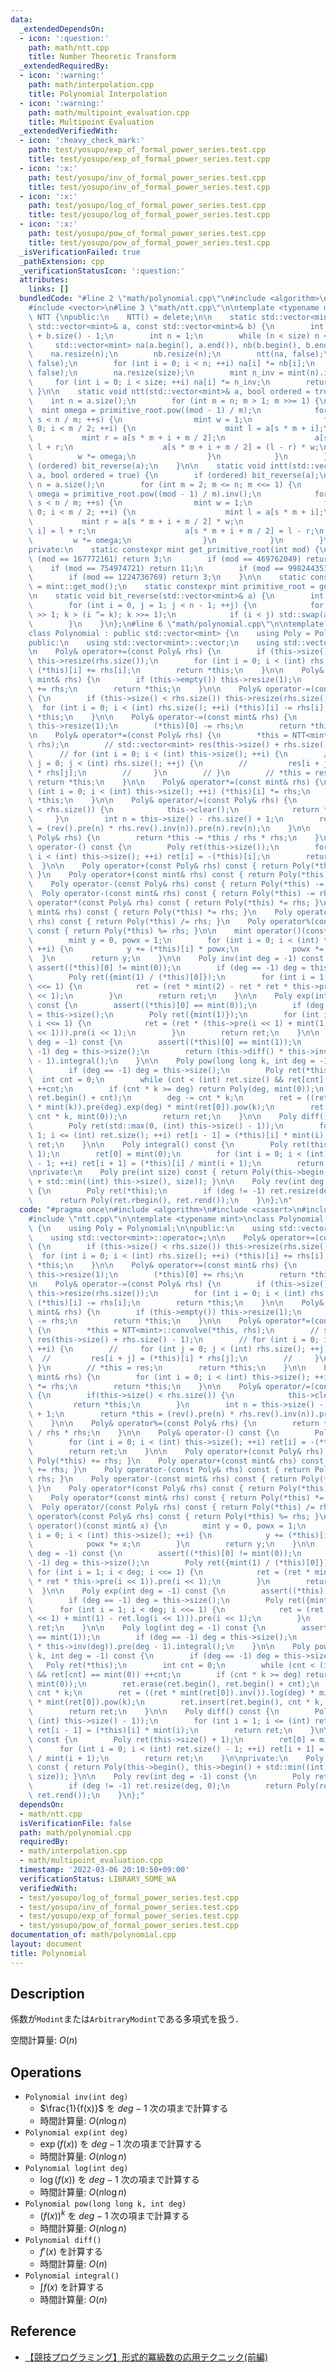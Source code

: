 ```yaml
---
data:
  _extendedDependsOn:
  - icon: ':question:'
    path: math/ntt.cpp
    title: Number Theoretic Transform
  _extendedRequiredBy:
  - icon: ':warning:'
    path: math/interpolation.cpp
    title: Polynomial Interpolation
  - icon: ':warning:'
    path: math/multipoint_evaluation.cpp
    title: Multipoint Evaluation
  _extendedVerifiedWith:
  - icon: ':heavy_check_mark:'
    path: test/yosupo/exp_of_formal_power_series.test.cpp
    title: test/yosupo/exp_of_formal_power_series.test.cpp
  - icon: ':x:'
    path: test/yosupo/inv_of_formal_power_series.test.cpp
    title: test/yosupo/inv_of_formal_power_series.test.cpp
  - icon: ':x:'
    path: test/yosupo/log_of_formal_power_series.test.cpp
    title: test/yosupo/log_of_formal_power_series.test.cpp
  - icon: ':x:'
    path: test/yosupo/pow_of_formal_power_series.test.cpp
    title: test/yosupo/pow_of_formal_power_series.test.cpp
  _isVerificationFailed: true
  _pathExtension: cpp
  _verificationStatusIcon: ':question:'
  attributes:
    links: []
  bundledCode: "#line 2 \"math/polynomial.cpp\"\n#include <algorithm>\n#include <cassert>\n\
    #include <vector>\n#line 3 \"math/ntt.cpp\"\n\ntemplate <typename mint>\nclass\
    \ NTT {\npublic:\n    NTT() = delete;\n\n    static std::vector<mint> convolve(const\
    \ std::vector<mint>& a, const std::vector<mint>& b) {\n        int size = a.size()\
    \ + b.size() - 1;\n        int n = 1;\n        while (n < size) n <<= 1;\n   \
    \     std::vector<mint> na(a.begin(), a.end()), nb(b.begin(), b.end());\n    \
    \    na.resize(n);\n        nb.resize(n);\n        ntt(na, false);\n        ntt(nb,\
    \ false);\n        for (int i = 0; i < n; ++i) na[i] *= nb[i];\n        intt(na,\
    \ false);\n        na.resize(size);\n        mint n_inv = mint(n).inv();\n   \
    \     for (int i = 0; i < size; ++i) na[i] *= n_inv;\n        return na;\n   \
    \ }\n\n    static void ntt(std::vector<mint>& a, bool ordered = true) {\n    \
    \    int n = a.size();\n        for (int m = n; m > 1; m >>= 1) {\n          \
    \  mint omega = primitive_root.pow((mod - 1) / m);\n            for (int s = 0;\
    \ s < n / m; ++s) {\n                mint w = 1;\n                for (int i =\
    \ 0; i < m / 2; ++i) {\n                    mint l = a[s * m + i];\n         \
    \           mint r = a[s * m + i + m / 2];\n                    a[s * m + i] =\
    \ l + r;\n                    a[s * m + i + m / 2] = (l - r) * w;\n          \
    \          w *= omega;\n                }\n            }\n        }\n        if\
    \ (ordered) bit_reverse(a);\n    }\n\n    static void intt(std::vector<mint>&\
    \ a, bool ordered = true) {\n        if (ordered) bit_reverse(a);\n        int\
    \ n = a.size();\n        for (int m = 2; m <= n; m <<= 1) {\n            mint\
    \ omega = primitive_root.pow((mod - 1) / m).inv();\n            for (int s = 0;\
    \ s < n / m; ++s) {\n                mint w = 1;\n                for (int i =\
    \ 0; i < m / 2; ++i) {\n                    mint l = a[s * m + i];\n         \
    \           mint r = a[s * m + i + m / 2] * w;\n                    a[s * m +\
    \ i] = l + r;\n                    a[s * m + i + m / 2] = l - r;\n           \
    \         w *= omega;\n                }\n            }\n        }\n    }\n\n\
    private:\n    static constexpr mint get_primitive_root(int mod) {\n        if\
    \ (mod == 167772161) return 3;\n        if (mod == 469762049) return 3;\n    \
    \    if (mod == 754974721) return 11;\n        if (mod == 998244353) return 3;\n\
    \        if (mod == 1224736769) return 3;\n    }\n\n    static constexpr int mod\
    \ = mint::get_mod();\n    static constexpr mint primitive_root = get_primitive_root(mod);\n\
    \n    static void bit_reverse(std::vector<mint>& a) {\n        int n = a.size();\n\
    \        for (int i = 0, j = 1; j < n - 1; ++j) {\n            for (int k = n\
    \ >> 1; k > (i ^= k); k >>= 1);\n            if (i < j) std::swap(a[i], a[j]);\n\
    \        }\n    }\n};\n#line 6 \"math/polynomial.cpp\"\n\ntemplate <typename mint>\n\
    class Polynomial : public std::vector<mint> {\n    using Poly = Polynomial;\n\n\
    public:\n    using std::vector<mint>::vector;\n    using std::vector<mint>::operator=;\n\
    \n    Poly& operator+=(const Poly& rhs) {\n        if (this->size() < rhs.size())\
    \ this->resize(rhs.size());\n        for (int i = 0; i < (int) rhs.size(); ++i)\
    \ (*this)[i] += rhs[i];\n        return *this;\n    }\n\n    Poly& operator+=(const\
    \ mint& rhs) {\n        if (this->empty()) this->resize(1);\n        (*this)[0]\
    \ += rhs;\n        return *this;\n    }\n\n    Poly& operator-=(const Poly& rhs)\
    \ {\n        if (this->size() < rhs.size()) this->resize(rhs.size());\n      \
    \  for (int i = 0; i < (int) rhs.size(); ++i) (*this)[i] -= rhs[i];\n        return\
    \ *this;\n    }\n\n    Poly& operator-=(const mint& rhs) {\n        if (this->empty())\
    \ this->resize(1);\n        (*this)[0] -= rhs;\n        return *this;\n    }\n\
    \n    Poly& operator*=(const Poly& rhs) {\n        *this = NTT<mint>::convolve(*this,\
    \ rhs);\n        // std::vector<mint> res(this->size() + rhs.size() - 1);\n  \
    \      // for (int i = 0; i < (int) this->size(); ++i) {\n        //     for (int\
    \ j = 0; j < (int) rhs.size(); ++j) {\n        //         res[i + j] = (*this)[i]\
    \ * rhs[j];\n        //     }\n        // }\n        // *this = res;\n       \
    \ return *this;\n    }\n\n    Poly& operator*=(const mint& rhs) {\n        for\
    \ (int i = 0; i < (int) this->size(); ++i) (*this)[i] *= rhs;\n        return\
    \ *this;\n    }\n\n    Poly& operator/=(const Poly& rhs) {\n        if(this->size()\
    \ < rhs.size()) {\n            this->clear();\n            return *this;\n   \
    \     }\n        int n = this->size() - rhs.size() + 1;\n        return *this\
    \ = (rev().pre(n) * rhs.rev().inv(n)).pre(n).rev(n);\n    }\n\n    Poly& operator%=(const\
    \ Poly& rhs) {\n        return *this -= *this / rhs * rhs;\n    }\n\n    Poly&\
    \ operator-() const {\n        Poly ret(this->size());\n        for (int i = 0;\
    \ i < (int) this->size(); ++i) ret[i] = -(*this)[i];\n        return ret;\n  \
    \  }\n\n    Poly operator+(const Poly& rhs) const { return Poly(*this) += rhs;\
    \ }\n    Poly operator+(const mint& rhs) const { return Poly(*this) += rhs; }\n\
    \    Poly operator-(const Poly& rhs) const { return Poly(*this) -= rhs; }\n  \
    \  Poly operator-(const mint& rhs) const { return Poly(*this) -= rhs; }\n    Poly\
    \ operator*(const Poly& rhs) const { return Poly(*this) *= rhs; }\n    Poly operator*(const\
    \ mint& rhs) const { return Poly(*this) *= rhs; }\n    Poly operator/(const Poly&\
    \ rhs) const { return Poly(*this) /= rhs; }\n    Poly operator%(const Poly& rhs)\
    \ const { return Poly(*this) %= rhs; }\n\n    mint operator()(const mint& x) {\n\
    \        mint y = 0, powx = 1;\n        for (int i = 0; i < (int) this->size();\
    \ ++i) {\n            y += (*this)[i] * powx;\n            powx *= x;\n      \
    \  }\n        return y;\n    }\n\n    Poly inv(int deg = -1) const {\n       \
    \ assert((*this)[0] != mint(0));\n        if (deg == -1) deg = this->size();\n\
    \        Poly ret({mint(1) / (*this)[0]});\n        for (int i = 1; i < deg; i\
    \ <<= 1) {\n            ret = (ret * mint(2) - ret * ret * this->pre(i << 1)).pre(i\
    \ << 1);\n        }\n        return ret;\n    }\n\n    Poly exp(int deg = -1)\
    \ const {\n        assert((*this)[0] == mint(0));\n        if (deg == -1) deg\
    \ = this->size();\n        Poly ret({mint(1)});\n        for (int i = 1; i < deg;\
    \ i <<= 1) {\n            ret = (ret * (this->pre(i << 1) + mint(1) - ret.log(i\
    \ << 1))).pre(i << 1);\n        }\n        return ret;\n    }\n\n    Poly log(int\
    \ deg = -1) const {\n        assert((*this)[0] == mint(1));\n        if (deg ==\
    \ -1) deg = this->size();\n        return (this->diff() * this->inv(deg)).pre(deg\
    \ - 1).integral();\n    }\n\n    Poly pow(long long k, int deg = -1) const {\n\
    \        if (deg == -1) deg = this->size();\n        Poly ret(*this);\n      \
    \  int cnt = 0;\n        while (cnt < (int) ret.size() && ret[cnt] == mint(0))\
    \ ++cnt;\n        if (cnt * k >= deg) return Poly(deg, mint(0));\n        ret.erase(ret.begin(),\
    \ ret.begin() + cnt);\n        deg -= cnt * k;\n        ret = ((ret * mint(ret[0]).inv()).log(deg)\
    \ * mint(k)).pre(deg).exp(deg) * mint(ret[0]).pow(k);\n        ret.insert(ret.begin(),\
    \ cnt * k, mint(0));\n        return ret;\n    }\n\n    Poly diff() const {\n\
    \        Poly ret(std::max(0, (int) this->size() - 1));\n        for (int i =\
    \ 1; i <= (int) ret.size(); ++i) ret[i - 1] = (*this)[i] * mint(i);\n        return\
    \ ret;\n    }\n\n    Poly integral() const {\n        Poly ret(this->size() +\
    \ 1);\n        ret[0] = mint(0);\n        for (int i = 0; i < (int) ret.size()\
    \ - 1; ++i) ret[i + 1] = (*this)[i] / mint(i + 1);\n        return ret;\n    }\n\
    \nprivate:\n    Poly pre(int size) const { return Poly(this->begin(), this->begin()\
    \ + std::min((int) this->size(), size)); }\n\n    Poly rev(int deg = -1) const\
    \ {\n        Poly ret(*this);\n        if (deg != -1) ret.resize(deg, 0);\n  \
    \      return Poly(ret.rbegin(), ret.rend());\n    }\n};\n"
  code: "#pragma once\n#include <algorithm>\n#include <cassert>\n#include <vector>\n\
    #include \"ntt.cpp\"\n\ntemplate <typename mint>\nclass Polynomial : public std::vector<mint>\
    \ {\n    using Poly = Polynomial;\n\npublic:\n    using std::vector<mint>::vector;\n\
    \    using std::vector<mint>::operator=;\n\n    Poly& operator+=(const Poly& rhs)\
    \ {\n        if (this->size() < rhs.size()) this->resize(rhs.size());\n      \
    \  for (int i = 0; i < (int) rhs.size(); ++i) (*this)[i] += rhs[i];\n        return\
    \ *this;\n    }\n\n    Poly& operator+=(const mint& rhs) {\n        if (this->empty())\
    \ this->resize(1);\n        (*this)[0] += rhs;\n        return *this;\n    }\n\
    \n    Poly& operator-=(const Poly& rhs) {\n        if (this->size() < rhs.size())\
    \ this->resize(rhs.size());\n        for (int i = 0; i < (int) rhs.size(); ++i)\
    \ (*this)[i] -= rhs[i];\n        return *this;\n    }\n\n    Poly& operator-=(const\
    \ mint& rhs) {\n        if (this->empty()) this->resize(1);\n        (*this)[0]\
    \ -= rhs;\n        return *this;\n    }\n\n    Poly& operator*=(const Poly& rhs)\
    \ {\n        *this = NTT<mint>::convolve(*this, rhs);\n        // std::vector<mint>\
    \ res(this->size() + rhs.size() - 1);\n        // for (int i = 0; i < (int) this->size();\
    \ ++i) {\n        //     for (int j = 0; j < (int) rhs.size(); ++j) {\n      \
    \  //         res[i + j] = (*this)[i] * rhs[j];\n        //     }\n        //\
    \ }\n        // *this = res;\n        return *this;\n    }\n\n    Poly& operator*=(const\
    \ mint& rhs) {\n        for (int i = 0; i < (int) this->size(); ++i) (*this)[i]\
    \ *= rhs;\n        return *this;\n    }\n\n    Poly& operator/=(const Poly& rhs)\
    \ {\n        if(this->size() < rhs.size()) {\n            this->clear();\n   \
    \         return *this;\n        }\n        int n = this->size() - rhs.size()\
    \ + 1;\n        return *this = (rev().pre(n) * rhs.rev().inv(n)).pre(n).rev(n);\n\
    \    }\n\n    Poly& operator%=(const Poly& rhs) {\n        return *this -= *this\
    \ / rhs * rhs;\n    }\n\n    Poly& operator-() const {\n        Poly ret(this->size());\n\
    \        for (int i = 0; i < (int) this->size(); ++i) ret[i] = -(*this)[i];\n\
    \        return ret;\n    }\n\n    Poly operator+(const Poly& rhs) const { return\
    \ Poly(*this) += rhs; }\n    Poly operator+(const mint& rhs) const { return Poly(*this)\
    \ += rhs; }\n    Poly operator-(const Poly& rhs) const { return Poly(*this) -=\
    \ rhs; }\n    Poly operator-(const mint& rhs) const { return Poly(*this) -= rhs;\
    \ }\n    Poly operator*(const Poly& rhs) const { return Poly(*this) *= rhs; }\n\
    \    Poly operator*(const mint& rhs) const { return Poly(*this) *= rhs; }\n  \
    \  Poly operator/(const Poly& rhs) const { return Poly(*this) /= rhs; }\n    Poly\
    \ operator%(const Poly& rhs) const { return Poly(*this) %= rhs; }\n\n    mint\
    \ operator()(const mint& x) {\n        mint y = 0, powx = 1;\n        for (int\
    \ i = 0; i < (int) this->size(); ++i) {\n            y += (*this)[i] * powx;\n\
    \            powx *= x;\n        }\n        return y;\n    }\n\n    Poly inv(int\
    \ deg = -1) const {\n        assert((*this)[0] != mint(0));\n        if (deg ==\
    \ -1) deg = this->size();\n        Poly ret({mint(1) / (*this)[0]});\n       \
    \ for (int i = 1; i < deg; i <<= 1) {\n            ret = (ret * mint(2) - ret\
    \ * ret * this->pre(i << 1)).pre(i << 1);\n        }\n        return ret;\n  \
    \  }\n\n    Poly exp(int deg = -1) const {\n        assert((*this)[0] == mint(0));\n\
    \        if (deg == -1) deg = this->size();\n        Poly ret({mint(1)});\n  \
    \      for (int i = 1; i < deg; i <<= 1) {\n            ret = (ret * (this->pre(i\
    \ << 1) + mint(1) - ret.log(i << 1))).pre(i << 1);\n        }\n        return\
    \ ret;\n    }\n\n    Poly log(int deg = -1) const {\n        assert((*this)[0]\
    \ == mint(1));\n        if (deg == -1) deg = this->size();\n        return (this->diff()\
    \ * this->inv(deg)).pre(deg - 1).integral();\n    }\n\n    Poly pow(long long\
    \ k, int deg = -1) const {\n        if (deg == -1) deg = this->size();\n     \
    \   Poly ret(*this);\n        int cnt = 0;\n        while (cnt < (int) ret.size()\
    \ && ret[cnt] == mint(0)) ++cnt;\n        if (cnt * k >= deg) return Poly(deg,\
    \ mint(0));\n        ret.erase(ret.begin(), ret.begin() + cnt);\n        deg -=\
    \ cnt * k;\n        ret = ((ret * mint(ret[0]).inv()).log(deg) * mint(k)).pre(deg).exp(deg)\
    \ * mint(ret[0]).pow(k);\n        ret.insert(ret.begin(), cnt * k, mint(0));\n\
    \        return ret;\n    }\n\n    Poly diff() const {\n        Poly ret(std::max(0,\
    \ (int) this->size() - 1));\n        for (int i = 1; i <= (int) ret.size(); ++i)\
    \ ret[i - 1] = (*this)[i] * mint(i);\n        return ret;\n    }\n\n    Poly integral()\
    \ const {\n        Poly ret(this->size() + 1);\n        ret[0] = mint(0);\n  \
    \      for (int i = 0; i < (int) ret.size() - 1; ++i) ret[i + 1] = (*this)[i]\
    \ / mint(i + 1);\n        return ret;\n    }\n\nprivate:\n    Poly pre(int size)\
    \ const { return Poly(this->begin(), this->begin() + std::min((int) this->size(),\
    \ size)); }\n\n    Poly rev(int deg = -1) const {\n        Poly ret(*this);\n\
    \        if (deg != -1) ret.resize(deg, 0);\n        return Poly(ret.rbegin(),\
    \ ret.rend());\n    }\n};"
  dependsOn:
  - math/ntt.cpp
  isVerificationFile: false
  path: math/polynomial.cpp
  requiredBy:
  - math/interpolation.cpp
  - math/multipoint_evaluation.cpp
  timestamp: '2022-03-06 20:10:50+09:00'
  verificationStatus: LIBRARY_SOME_WA
  verifiedWith:
  - test/yosupo/log_of_formal_power_series.test.cpp
  - test/yosupo/inv_of_formal_power_series.test.cpp
  - test/yosupo/exp_of_formal_power_series.test.cpp
  - test/yosupo/pow_of_formal_power_series.test.cpp
documentation_of: math/polynomial.cpp
layout: document
title: Polynomial
---
```


## Description

係数が`Modint`または`ArbitraryModint`である多項式を扱う．

空間計算量: $O(n)$

## Operations

- `Polynomial inv(int deg)`
    - $\frac{1}{f(x)}$ を $deg - 1$ 次の項まで計算する
    - 時間計算量: $O(n \log n)$
- `Polynomial exp(int deg)`
    - $\exp(f(x))$ を $deg - 1$ 次の項まで計算する
    - 時間計算量: $O(n \log n)$
- `Polynomial log(int deg)`
    - $\log(f(x))$ を $deg - 1$ 次の項まで計算する
    - 時間計算量: $O(n \log n)$
- `Polynomial pow(long long k, int deg)`
    - $(f(x))^k$ を $deg - 1$ 次の項まで計算する
    - 時間計算量: $O(n \log n)$
- `Polynomial diff()`
    - $f'(x)$ を計算する
    - 時間計算量: $O(n)$
- `Polynomial integral()`
    - $\int f(x)$ を計算する
    - 時間計算量: $O(n)$

## Reference

- [【競技プログラミング】形式的冪級数の応用テクニック(前編)](https://qiita.com/hotman78/items/f0e6d2265badd84d429a)

